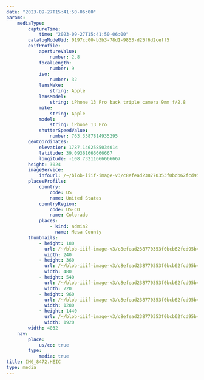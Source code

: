 ```yaml
---
date: "2023-09-27T15:41:50-06:00"
params:
    mediaType:
        captureTime:
            time: "2023-09-27T15:41:50-06:00"
        catalogNodeUid: 0197cc00-b3b3-78d1-9853-d25f6d2ceff5
        exifProfile:
            apertureValue:
                number: 2.8
            focalLength:
                number: 9
            iso:
                number: 32
            lensMake:
                string: Apple
            lensModel:
                string: iPhone 13 Pro back triple camera 9mm f/2.8
            make:
                string: Apple
            model:
                string: iPhone 13 Pro
            shutterSpeedValue:
                number: 763.3587814935295
        geoCoordinates:
            elevation: 1787.1462585034014
            latitude: 39.09361666666667
            longitude: -108.73211666666667
        height: 3024
        imageService:
            infoUrl: /~/blob-iiif-image-v3/c8efead238770353f0bcb62fcd95b4d2c960c384d8a172fb17be6642381ba858/info.json
        placesProfile:
            country:
                code: US
                name: United States
            countryRegion:
                code: US-CO
                name: Colorado
            places:
                - kind: admin2
                  name: Mesa County
        thumbnails:
            - height: 180
              url: /~/blob-iiif-image-v3/c8efead238770353f0bcb62fcd95b4d2c960c384d8a172fb17be6642381ba858/full/240%2C180/0/default.jpg
              width: 240
            - height: 360
              url: /~/blob-iiif-image-v3/c8efead238770353f0bcb62fcd95b4d2c960c384d8a172fb17be6642381ba858/full/480%2C360/0/default.jpg
              width: 480
            - height: 540
              url: /~/blob-iiif-image-v3/c8efead238770353f0bcb62fcd95b4d2c960c384d8a172fb17be6642381ba858/full/720%2C540/0/default.jpg
              width: 720
            - height: 960
              url: /~/blob-iiif-image-v3/c8efead238770353f0bcb62fcd95b4d2c960c384d8a172fb17be6642381ba858/full/1280%2C960/0/default.jpg
              width: 1280
            - height: 1440
              url: /~/blob-iiif-image-v3/c8efead238770353f0bcb62fcd95b4d2c960c384d8a172fb17be6642381ba858/full/1920%2C1440/0/default.jpg
              width: 1920
        width: 4032
    nav:
        place:
            us/co: true
        type:
            media: true
title: IMG_8472.HEIC
type: media
---
```

